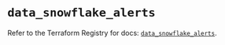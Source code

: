 # `data_snowflake_alerts`

Refer to the Terraform Registry for docs: [`data_snowflake_alerts`](https://registry.terraform.io/providers/snowflakedb/snowflake/2.3.0/docs/data-sources/alerts).
